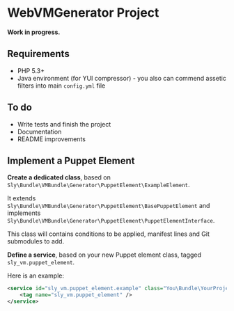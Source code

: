 # WebVMGenerator Project

**Work in progress.**

## Requirements

* PHP 5.3+
* Java environment (for YUI compressor) - you also can commend assetic filters into main `config.yml` file

## To do

* Write tests and finish the project
* Documentation
* README improvements

## Implement a Puppet Element

**Create a dedicated class**, based on `Sly\Bundle\VMBundle\Generator\PuppetElement\ExampleElement`.

It extends `Sly\Bundle\VMBundle\Generator\PuppetElement\BasePuppetElement`
and implements `Sly\Bundle\VMBundle\Generator\PuppetElement\PuppetElementInterface`.

This class will contains conditions to be applied, manifest lines and Git submodules to add.

**Define a service**, based on your new Puppet element class, tagged `sly_vm.puppet_element`.

Here is an example:

``` xml
<service id="sly_vm.puppet_element.example" class="You\Bundle\YourProjectBundle\Generator\PuppetElement\ExampleElement">
    <tag name="sly_vm.puppet_element" />
</service>
```
